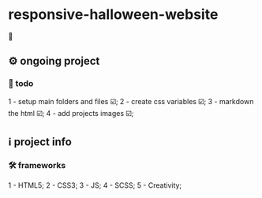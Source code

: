 # responsive-halloween-website

👻

## ⚙️ ongoing project
### 📌 todo
1 - setup main folders and files ☑️;
2 - create css variables ☑️;
3 - markdown the html ☑️;
4 - add projects images ☑️;

## ℹ️ project info

### 🛠 frameworks
1 - HTML5;
2 - CSS3;
3 - JS;
4 - SCSS;
5 - Creativity;
